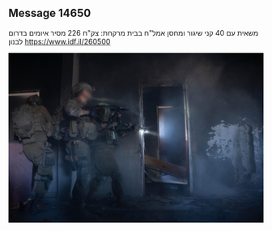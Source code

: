 ## Message 14650

משאית עם 40 קני שיגור ומחסן אמל"ח בבית מרקחת:
צק"ח 226 מסיר איומים בדרום לבנון
https://www.idf.il/260500

![Photo](14650/14650_photo.jpg)
